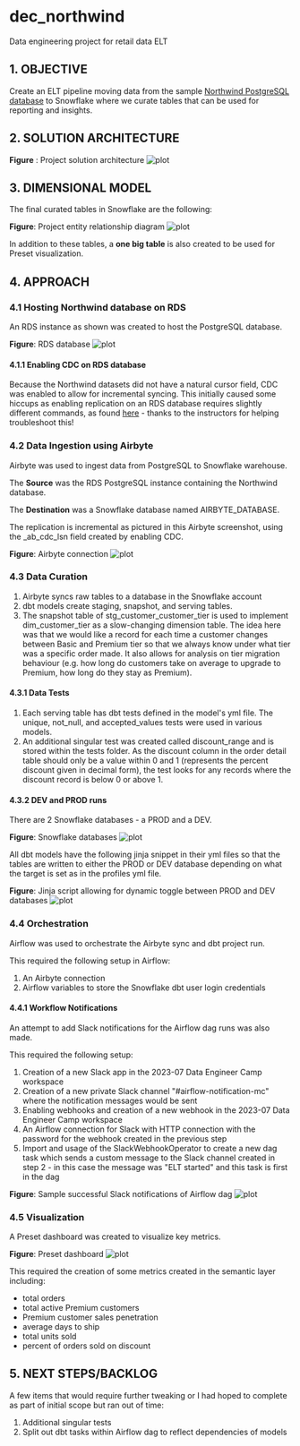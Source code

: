 # dec_northwind
Data engineering project for retail data ELT

## 1. OBJECTIVE
Create an ELT pipeline moving data from the sample <a href="https://www.postgresqltutorial.com/postgresql-getting-started/postgresql-sample-database">Northwind PostgreSQL database</a> to Snowflake where we curate tables that can be used for reporting and insights.

## 2. SOLUTION ARCHITECTURE

**Figure** : Project solution architecture
![plot](./readme_images/dec_northwind_solution_architecture.png)

## 3. DIMENSIONAL MODEL
The final curated tables in Snowflake are the following:

**Figure**: Project entity relationship diagram
![plot](./readme_images/dec_northwind_erd.png)

In addition to these tables, a **one big table** is also created to be used for Preset visualization.

## 4. APPROACH
### 4.1 Hosting Northwind database on RDS
An RDS instance as shown was created to host the PostgreSQL database.

**Figure**: RDS database
![plot](./readme_images/dec_northwind_rds.png)

#### 4.1.1 Enabling CDC on RDS database
Because the Northwind datasets did not have a natural cursor field, CDC was enabled to allow for incremental syncing. This initially caused some hiccups as enabling replication on an RDS database requires slightly different commands, as found <a href="https://stackoverflow.com/questions/61912680/postgres-aws-rds-failed-to-create-replication-users">here</a> - thanks to the instructors for helping troubleshoot this!

### 4.2 Data Ingestion using Airbyte
Airbyte was used to ingest data from PostgreSQL to Snowflake warehouse.

The **Source** was the RDS PostgreSQL instance containing the Northwind database.

The **Destination** was a Snowflake database named AIRBYTE_DATABASE. 

The replication is incremental as pictured in this Airbyte screenshot, using the _ab_cdc_lsn field created by enabling CDC.

**Figure**: Airbyte connection
![plot](./readme_images/dec_northwind_airbyte.png)

### 4.3 Data Curation
1. Airbyte syncs raw tables to a database in the Snowflake account
2. dbt models create staging, snapshot, and serving tables. 
3. The snapshot table of stg_customer_customer_tier is used to implement dim_customer_tier as a slow-changing dimension table. The idea here was that we would like a record for each time a customer changes between Basic and Premium tier so that we always know under what tier was a specific order made. It also allows for analysis on tier migration behaviour (e.g. how long do customers take on average to upgrade to Premium, how long do they stay as Premium).

#### 4.3.1 Data Tests
1. Each serving table has dbt tests defined in the model's yml file. The unique, not_null, and accepted_values tests were used in various models.
2. An additional singular test was created called discount_range and is stored within the tests folder. As the discount column in the order detail table should only be a value within 0 and 1 (represents the percent discount given in decimal form), the test looks for any records where the discount record is below 0 or above 1.

#### 4.3.2 DEV and PROD runs
There are 2 Snowflake databases - a PROD and a DEV. 

**Figure**: Snowflake databases
![plot](./readme_images/dec_northwind_snowflake_databases.png)

All dbt models have the following jinja snippet in their yml files so that the tables are written to either the PROD or DEV database depending on what the target is set as in the profiles yml file.

**Figure**: Jinja script allowing for dynamic toggle between PROD and DEV databases
![plot](./readme_images/dec_northwind_dev_prod.png)

### 4.4 Orchestration
Airflow was used to orchestrate the Airbyte sync and dbt project run.

This required the following setup in Airflow:
1. An Airbyte connection
2. Airflow variables to store the Snowflake dbt user login credentials

#### 4.4.1 Workflow Notifications
An attempt to add Slack notifications for the Airflow dag runs was also made.

This required the following setup:
1. Creation of a new Slack app in the 2023-07 Data Engineer Camp workspace
2. Creation of a new private Slack channel "#airflow-notification-mc" where the notification messages would be sent
3. Enabling webhooks and creation of a new webhook in the 2023-07 Data Engineer Camp workspace
4. An Airflow connection for Slack with HTTP connection with the password for the webhook created in the previous step
5. Import and usage of the SlackWebhookOperator to create a new dag task which sends a custom message to the Slack channel created in step 2 - in this case the message was "ELT started" and this task is first in the dag
   
**Figure**: Sample successful Slack notifications of Airflow dag
![plot](./readme_images/dec_northwind_slack.png)

### 4.5 Visualization
A Preset dashboard was created to visualize key metrics. 

**Figure**: Preset dashboard
![plot](./readme_images/dec_northwind_preset.png)

This required the creation of some metrics created in the semantic layer including: 
- total orders
- total active Premium customers
- Premium customer sales penetration
- average days to ship
- total units sold
- percent of orders sold on discount

## 5. NEXT STEPS/BACKLOG
A few items that would require further tweaking or I had hoped to complete as part of initial scope but ran out of time:
1. Additional singular tests
2. Split out dbt tasks within Airflow dag to reflect dependencies of models

